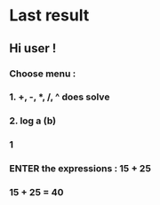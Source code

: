  # Last result

 ## Hi user !
### Choose menu :
### 1. +, -, *, /, ^ does solve
### 2. log a (b)
### 1
### ENTER the expressions : 15 +  25
### 15 +  25 = 40